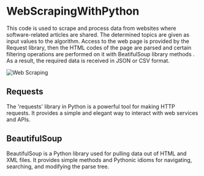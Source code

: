# WebScrapingWithPython

This code is used to scrape and process data from websites where software-related articles are shared. The determined topics are given as input values to the algorithm. Access to the web page is provided by the Request library, then the HTML codes of the page are parsed and certain filtering operations are performed on it with BeatifulSoup library methods . As a result, the required data is received in JSON or CSV format.

![Web Scraping](https://github.com/arif-cloud/WebScrapingWithPython/assets/73065590/d7ce4940-4111-4e9d-8244-03dc66d5e47e)

## Requests
The 'requests' library in Python is a powerful tool for making HTTP requests. It provides a simple and elegant way to interact with web services and APIs.

## BeautifulSoup
BeautifulSoup is a Python library used for pulling data out of HTML and XML files. It provides simple methods and Pythonic idioms for navigating, searching, and modifying the parse tree.
